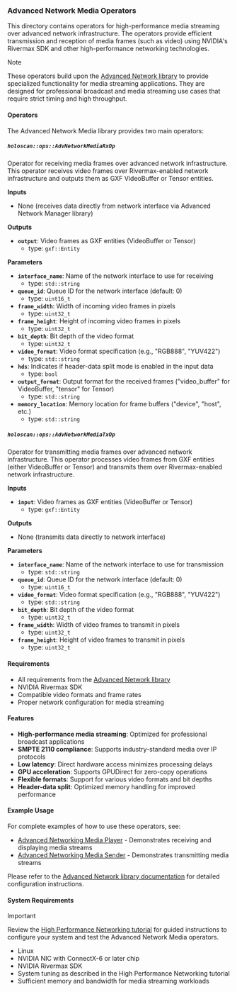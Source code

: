 ### Advanced Network Media Operators

This directory contains operators for high-performance media streaming over advanced network infrastructure. The operators provide efficient transmission and reception of media frames (such as video) using NVIDIA's Rivermax SDK and other high-performance networking technologies.

> [!NOTE]
> These operators build upon the [Advanced Network library](../advanced_network/README.md) to provide specialized functionality for media streaming applications. They are designed for professional broadcast and media streaming use cases that require strict timing and high throughput.

#### Operators

The Advanced Network Media library provides two main operators:

##### `holoscan::ops::AdvNetworkMediaRxOp`

Operator for receiving media frames over advanced network infrastructure. This operator receives video frames over Rivermax-enabled network infrastructure and outputs them as GXF VideoBuffer or Tensor entities.

**Inputs**
- None (receives data directly from network interface via Advanced Network Manager library)

**Outputs**
- **`output`**: Video frames as GXF entities (VideoBuffer or Tensor)
  - type: `gxf::Entity`

**Parameters**
- **`interface_name`**: Name of the network interface to use for receiving
  - type: `std::string`
- **`queue_id`**: Queue ID for the network interface (default: 0)
  - type: `uint16_t`
- **`frame_width`**: Width of incoming video frames in pixels
  - type: `uint32_t`
- **`frame_height`**: Height of incoming video frames in pixels
  - type: `uint32_t`
- **`bit_depth`**: Bit depth of the video format
  - type: `uint32_t`
- **`video_format`**: Video format specification (e.g., "RGB888", "YUV422")
  - type: `std::string`
- **`hds`**: Indicates if header-data split mode is enabled in the input data
  - type: `bool`
- **`output_format`**: Output format for the received frames ("video_buffer" for VideoBuffer, "tensor" for Tensor)
  - type: `std::string`
- **`memory_location`**: Memory location for frame buffers ("device", "host", etc.)
  - type: `std::string`

##### `holoscan::ops::AdvNetworkMediaTxOp`

Operator for transmitting media frames over advanced network infrastructure. This operator processes video frames from GXF entities (either VideoBuffer or Tensor) and transmits them over Rivermax-enabled network infrastructure.

**Inputs**
- **`input`**: Video frames as GXF entities (VideoBuffer or Tensor)
  - type: `gxf::Entity`

**Outputs**
- None (transmits data directly to network interface)

**Parameters**
- **`interface_name`**: Name of the network interface to use for transmission
  - type: `std::string`
- **`queue_id`**: Queue ID for the network interface (default: 0)
  - type: `uint16_t`
- **`video_format`**: Video format specification (e.g., "RGB888", "YUV422")
  - type: `std::string`
- **`bit_depth`**: Bit depth of the video format
  - type: `uint32_t`
- **`frame_width`**: Width of video frames to transmit in pixels
  - type: `uint32_t`
- **`frame_height`**: Height of video frames to transmit in pixels
  - type: `uint32_t`

#### Requirements

- All requirements from the [Advanced Network library](../advanced_network/README.md)
- NVIDIA Rivermax SDK
- Compatible video formats and frame rates
- Proper network configuration for media streaming

#### Features

- **High-performance media streaming**: Optimized for professional broadcast applications
- **SMPTE 2110 compliance**: Supports industry-standard media over IP protocols
- **Low latency**: Direct hardware access minimizes processing delays
- **GPU acceleration**: Supports GPUDirect for zero-copy operations
- **Flexible formats**: Support for various video formats and bit depths
- **Header-data split**: Optimized memory handling for improved performance

#### Example Usage

For complete examples of how to use these operators, see:

- [Advanced Networking Media Player](../../applications/adv_networking_media_player/README.md) - Demonstrates receiving and displaying media streams
- [Advanced Networking Media Sender](../../applications/adv_networking_media_sender/README.md) - Demonstrates transmitting media streams


Please refer to the [Advanced Network library documentation](../advanced_network/README.md) for detailed configuration instructions.

#### System Requirements

> [!IMPORTANT]  
> Review the [High Performance Networking tutorial](../../tutorials/high_performance_networking/README.md) for guided instructions to configure your system and test the Advanced Network Media operators.

- Linux
- NVIDIA NIC with ConnectX-6 or later chip
- NVIDIA Rivermax SDK
- System tuning as described in the High Performance Networking tutorial
- Sufficient memory and bandwidth for media streaming workloads

